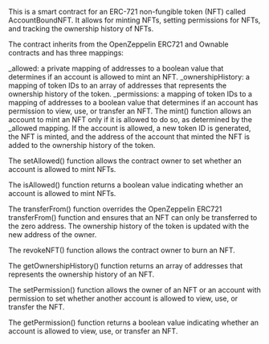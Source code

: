 This is a smart contract for an ERC-721 non-fungible token (NFT) called AccountBoundNFT. It allows for minting NFTs, setting permissions for NFTs, and tracking the ownership history of NFTs.

The contract inherits from the OpenZeppelin ERC721 and Ownable contracts and has three mappings:

_allowed: a private mapping of addresses to a boolean value that determines if an account is allowed to mint an NFT.
_ownershipHistory: a mapping of token IDs to an array of addresses that represents the ownership history of the token.
_permissions: a mapping of token IDs to a mapping of addresses to a boolean value that determines if an account has permission to view, use, or transfer an NFT.
The mint() function allows an account to mint an NFT only if it is allowed to do so, as determined by the _allowed mapping. If the account is allowed, a new token ID is generated, the NFT is minted, and the address of the account that minted the NFT is added to the ownership history of the token.

The setAllowed() function allows the contract owner to set whether an account is allowed to mint NFTs.

The isAllowed() function returns a boolean value indicating whether an account is allowed to mint NFTs.

The transferFrom() function overrides the OpenZeppelin ERC721 transferFrom() function and ensures that an NFT can only be transferred to the zero address. The ownership history of the token is updated with the new address of the owner.

The revokeNFT() function allows the contract owner to burn an NFT.

The getOwnershipHistory() function returns an array of addresses that represents the ownership history of an NFT.

The setPermission() function allows the owner of an NFT or an account with permission to set whether another account is allowed to view, use, or transfer the NFT.

The getPermission() function returns a boolean value indicating whether an account is allowed to view, use, or transfer an NFT.